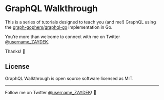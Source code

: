 # GraphQL Walkthrough

This is a series of tutorials designed to teach you (and me!) GraphQL using the [graph-gophers/graphql-go](https://godoc.org/github.com/graph-gophers/graphql-go) implementation in Go.

<!-- [The first tutorial](https://github.com/ZAYDEK/graph-gophers-walkthrough/blob/master/main-1.go) just confirms whether or not we imported [graph-gophers/graphql-go](https://godoc.org/github.com/graph-gophers/graphql-go) correctly and that it compiles. [In the second to last tutorial](https://github.com/ZAYDEK/graph-gophers-walkthrough/blob/master/main-6.go), we prepare a basic Postgres database with mock data, and interact with it in Go using a GraphQL-powered backend. [And last tutorial](https://github.com/ZAYDEK/graph-gophers-walkthrough/blob/master/main-7.go) demonstrates how to query our GraphQL server, and finally, how to respond to queries over HTTP. -->

<!-- This tutorial series is designed for anyone interested in [graph-gophers/graphql-go](https://godoc.org/github.com/graph-gophers/graphql-go) and assumes a basic understanding of Go and GraphQL. -->

You’re more than welcome to connect with me on Twitter [@username_ZAYDEK](https://twitter.com/username_ZAYDEK).

Thanks! 🦕

## License

GraphQL Walkthrough is open source software licensed as MIT.

---

Follow me on Twitter [@username_ZAYDEK](https://twitter.com/username_ZAYDEK)! 🖖
